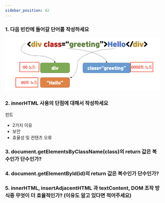 ```yaml
---
sidebar_position: 42
---
```


### 1. 다음 빈칸에 들어갈 단어를 작성하세요
![ex_screenshot](/img/dom-que.png)

### 2. innerHTML 사용의 단점에 대해서 작성하세요

힌트
- 2가지 이유
- 보안
- 효율성 및 컨텐츠 오류

### 3. document.getElementsByClassName(class)의 return 값은 복수인가 단수인가?

### 4. document.getElementById(id)의 return 값은 복수인가 단수인가?

### 5. innerHTML, insertAdjacentHTML 과 textContent, DOM 조작 방식중 무엇이 더 효율적인가? (이유도 알고 있다면 적어주세요)


